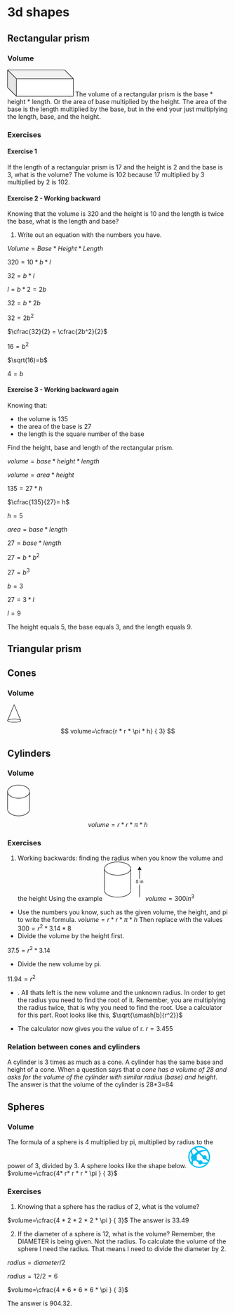 # 3d shapes

## Rectangular prism

### Volume

![rp](images/rp.drawio.png)
The volume of a rectangular prism is the base * height * length. Or the area of base multiplied by the height. The area of the base is the length multiplied by the base, but in the end your just multiplying the length, base, and the height.

### Exercises

#### Exercise 1
If the length of a rectangular prism is 17 and the height is 2 and the base is 3, what is the volume?
The volume is 102 because 17 multiplied by 3 multiplied by 2 is 102.

#### Exercise 2 - Working backward

Knowing that the volume is 320 and the height is 10 and the length is twice the base, what is the length and base? 
1. Write out an equation with the numbers you have.


$Volume=Base * Height * Length$

$320=10 * b * l$

$32=b * l$

$l = b * 2 = 2b$

$32=b * 2b$

$32 = 2b^2$

$\cfrac{32}{2} = \cfrac{2b^2}{2}$

$16=b^2$

$\sqrt(16)=b$

$4=b$

#### Exercise 3 - Working backward again

Knowing that:
- the volume is 135 
- the area of the base is 27
- the length is the square number of the base

Find the height, base and length of the rectangular prism.

$volume=base * height * length$

$volume = area * height$

$135=27 * h$

$\cfrac{135}{27}= h$ 

$h=5$

$area = base * length$

$27 = base * length$

$27 = b * b^2$

$27 = b^3$

$b = 3$

$27 = 3 * l$

$l = 9$

The height equals 5, the base equals 3, and the length equals 9. 

## Triangular prism

## Cones

### Volume

![cone](images/cones.drawio.png)
$$
volume=\cfrac{r * r * \pi * h} { 3}
$$

## Cylinders

### Volume

![cylinder](images/cylinder.drawio.png)
$$
volume=r * r * \pi * h
$$

### Exercises

1. Working backwards: finding the radius when you know the volume and the height
  Using the example
![cylinder](images/working-backwards1.drawio.png)
$volume = 300in^3$
 - Use the numbers you know, such as the given volume, the height, and pi to write the formula. 
$volume=r * r * \pi * h$
Then replace with the values
$300 = r^2 * 3.14 * 8$
 - Divide the volume by the height first. 

$37.5 = r^2 * 3.14$

 - Divide the new volume by pi.

 $11.94 = r^2$

 -  . All thats left is the new volume and the unknown radius. In order to get the radius you need to find the root of it. Remember, you are multiplying the radius twice, that is why you need to find the root. Use a calculator for this part. Root looks like this, 
  $\sqrt{\smash[b]{r^2}}$

- The calculator now gives you the value of r.
$r=3.455$

### Relation between cones and cylinders
A cylinder is 3 times as much as a cone. A cylinder has the same base and height of a cone. 
When a question says that _a cone has a volume of 28 and asks for the volume of the cylinder with similar radius (base) and height_.
The answer is that the volume of the cylinder is 28*3=84


## Spheres


### Volume

The formula of a sphere is 4 multiplied by pi, multiplied by radius to the power of 3, divided by 3. A sphere looks like the shape below.
![sphere](images/sphere.drawio.png)
$volume=\cfrac{4* r* r * r * \pi } { 3}$

### Exercises

1. Knowing that a sphere has the radius of 2, what is the volume? 

$volume=\cfrac{4 * 2 * 2 * 2 * \pi } { 3}$
The answer is 33.49

2. If the diameter of a sphere is 12, what is the volume? Remember, the DIAMETER is being given. Not the radius. To calculate the volume of the sphere I need the radius. That means I need to divide the diameter by 2.

$radius = diameter / 2$

$radius = 12 /2 = 6$

$volume=\cfrac{4 * 6 * 6 * 6 * \pi } { 3}$

The answer is 904.32.